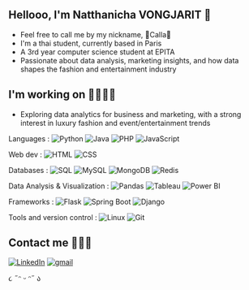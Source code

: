 ## Hellooo, I'm Natthanicha VONGJARIT 🎀

- Feel free to call me by my nickname, 🩷Calla🩷
- I'm a thai student, currently based in Paris
- A 3rd year computer science student at EPITA
- Passionate about data analysis, marketing insights, and how data shapes the fashion and entertainment industry

## I'm working on 👩🏻‍💻✨
- Exploring data analytics for business and marketing, with a strong interest in luxury fashion and event/entertainment trends

Languages : 
![Python](https://img.shields.io/badge/Python-%233776AB.svg?style=flat-square&logo=python&logoColor=white)  ![Java](https://img.shields.io/badge/Java-%23F7DF1E.svg?style=flat-square&logo=java&logoColor=black)  ![PHP](https://img.shields.io/badge/PHP-%23777BB4.svg?style=flat-square&logo=php&logoColor=white)  ![JavaScript](https://img.shields.io/badge/JavaScript-%23F7DF1E.svg?style=flat-square&logo=javascript&logoColor=black)  

Web dev :
![HTML](https://img.shields.io/badge/HTML-%23E34F26.svg?style=flat-square&logo=html5&logoColor=white)  ![CSS](https://img.shields.io/badge/CSS-%231572B6.svg?style=flat-square&logo=css3&logoColor=white)  

Databases :
![SQL](https://img.shields.io/badge/SQL-%23008080.svg?style=flat-square&logo=mysql&logoColor=white)  ![MySQL](https://img.shields.io/badge/MySQL-%234479A1.svg?style=flat-square&logo=mysql&logoColor=white) ![MongoDB](https://img.shields.io/badge/MongoDB-%2347A248.svg?style=flat-square&logo=mongodb&logoColor=white) ![Redis](https://img.shields.io/badge/Redis-%23DC382D.svg?style=flat-square&logo=redis&logoColor=white)  

Data Analysis & Visualization  :
![Pandas](https://img.shields.io/badge/Pandas-%23150458.svg?style=flat-square&logo=pandas&logoColor=white) ![Tableau](https://img.shields.io/badge/Tableau-%23E97627.svg?style=flat-square&logo=tableau&logoColor=white)  ![Power BI](https://img.shields.io/badge/Power_BI-%23F2C811.svg?style=flat-square&logo=power-bi&logoColor=black)  


Frameworks :
![Flask](https://img.shields.io/badge/Flask-%23000.svg?style=flat-square&logo=flask&logoColor=white)  ![Spring Boot](https://img.shields.io/badge/Spring_Boot-%236DB33F.svg?style=flat-square&logo=spring-boot&logoColor=white)  ![Django](https://img.shields.io/badge/Django-%23092E20.svg?style=flat-square&logo=django&logoColor=white)

Tools and version control :
![Linux](https://img.shields.io/badge/Linux-%23FCC624.svg?style=flat-square&logo=linux&logoColor=black)  ![Git](https://img.shields.io/badge/Git-%23F05032.svg?style=flat-square&logo=git&logoColor=white)  

## Contact me 🧚🏻‍♀️ 
[![LinkedIn](https://img.shields.io/badge/LinkedIn-%230077B5.svg?style=flat-square&logo=linkedin&logoColor=white)](www.linkedin.com/in/natthanicha-vongjarit-7029b327a) [![gmail](https://img.shields.io/badge/Gmail-%23D14836.svg?style=flat-square&logo=gmail&logoColor=white)](calla2547@gmail.com)


૮ ˶ᵔ ᵕ ᵔ˶ ა
